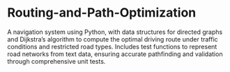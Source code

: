 # Routing-and-Path-Optimization

A navigation system using Python, with data structures for directed graphs and Dijkstra’s algorithm to compute the optimal driving route under traffic conditions and restricted road types.
Includes test functions to represent road networks from text data, ensuring accurate pathfinding and validation through comprehensive unit tests.
